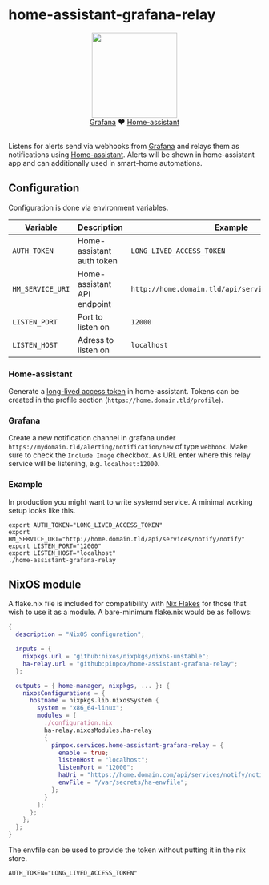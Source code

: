 # home-assistant-grafana-relay

 
 
<p align="center">
 <img height="170" src="https://user-images.githubusercontent.com/1719781/138470470-d96ed6b8-0a07-44ef-8af3-7feb7e0f01f2.png"></br>
   <a href="https://grafana.com">Grafana</a> ❤️ <a href="https://www.home-assistant.io">Home-assistant</a></br></br>
</p>

Listens for alerts send via webhooks from [Grafana](https://grafana.com) and relays them 
as notifications using [Home-assistant](https://www.home-assistant.io/). Alerts will be shown in home-assistant app and can additionally used in smart-home automations.

## Configuration

Configuration is done via environment variables. 

| Variable         | Description                 | Example                                             |
|------------------|-----------------------------|-----------------------------------------------------|
| `AUTH_TOKEN`     | Home-assistant auth token   | `LONG_LIVED_ACCESS_TOKEN`                           |
| `HM_SERVICE_URI` | Home-assistant API endpoint | `http://home.domain.tld/api/services/notify/notify` |
| `LISTEN_PORT`    | Port to listen on           | `12000`                                             |
| `LISTEN_HOST`    | Adress to listen on         | `localhost`                                         |

### Home-assistant

Generate a [long-lived access
token](https://developers.home-assistant.io/docs/auth_api/#long-lived-access-token)
in home-assistant. Tokens can be created in the profile section (`https://home.domain.tld/profile`).

### Grafana

Create a new notification channel in grafana under
`https://mydomain.tld/alerting/notification/new` of type `webhook`. Make sure to
check the `Include Image` checkbox. As URL enter where this relay service will
be listening, e.g. `localhost:12000`.

### Example

In production you might want to write systemd service. A minimal working setup
looks like this.

```
export AUTH_TOKEN="LONG_LIVED_ACCESS_TOKEN"
export HM_SERVICE_URI="http://home.domain.tld/api/services/notify/notify"
export LISTEN_PORT="12000"
export LISTEN_HOST="localhost"
./home-assistant-grafana-relay
```

## NixOS module

A flake.nix file is included for compatibility with [Nix
Flakes](https://nixos.wiki/wiki/Flakes) for those that wish to use it as a
module. A bare-minimum flake.nix would be as follows:

```nix
{
  description = "NixOS configuration";

  inputs = {
    nixpkgs.url = "github:nixos/nixpkgs/nixos-unstable";
    ha-relay.url = "github:pinpox/home-assistant-grafana-relay";
  };

  outputs = { home-manager, nixpkgs, ... }: {
    nixosConfigurations = {
      hostname = nixpkgs.lib.nixosSystem {
        system = "x86_64-linux";
        modules = [
          ./configuration.nix
          ha-relay.nixosModules.ha-relay
          {
            pinpox.services.home-assistant-grafana-relay = {
              enable = true;
              listenHost = "localhost";
              listenPort = "12000";
              haUri = "https://home.domain.com/api/services/notify/notify";
              envFile = "/var/secrets/ha-envfile";
            };
          }
        ];
      };
    };
  };
}
```

The envfile can be used to provide the token without putting it in the nix
store.

```env
AUTH_TOKEN="LONG_LIVED_ACCESS_TOKEN"
```

